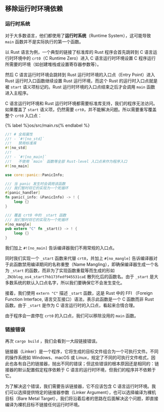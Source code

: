 ## 移除运行时环境依赖

### 运行时系统
对于大多数语言，他们都使用了**运行时系统**（Runtime System），这可能导致 `main` 函数并不是实际执行的第一个函数。

以 Rust 语言为例，一个典型的链接了标准库的 Rust 程序会首先跳转到 C 语言运行时环境中的 `crt0`（C Runtime Zero）进入 C 语言运行时环境设置 C 程序运行所需要的环境（如创建堆栈或设置寄存器参数等）。

然后 C 语言运行时环境会跳转到 Rust 运行时环境的入口点（Entry Point）进入 Rust 运行时入口函数继续设置 Rust 运行环境，而这个 Rust 的运行时入口点就是被 `start` 语义项标记的。Rust 运行时环境的入口点结束之后才会调用 `main` 函数进入主程序。

C 语言运行时环境和 Rust 运行时环境都需要标准库支持，我们的程序无法访问。如果覆盖了 `start` 语义项，仍然需要 `crt0`，并不能解决问题。所以需要重写覆盖整个 `crt0` 入口点：

{% label %}os/src/main.rs{% endlabel %}
```rust
//! # 全局属性
//! - `#![no_std]`  
//!   禁用标准库
#![no_std]
//!
//! - `#![no_main]`  
//!   不使用 `main` 函数等全部 Rust-level 入口点来作为程序入口
#![no_main]

use core::panic::PanicInfo;

/// 当 panic 发生时会调用该函数
/// 我们暂时将它的实现为一个死循环
#[panic_handler]
fn panic(_info: &PanicInfo) -> ! {
    loop {}
}

/// 覆盖 crt0 中的 _start 函数
/// 我们暂时将它的实现为一个死循环
#[no_mangle]
pub extern "C" fn _start() -> ! {
    loop {}
}
```

我们加上 `#![no_main]` 告诉编译器我们不用常规的入口点。

同时我们实现一个 `_start` 函数来代替 `crt0`，并加上 `#[no_mangle]` 告诉编译器对于此函数禁用编译期间的名称重整（Name Mangling），即确保编译器生成一个名为 `_start` 的函数，而非为了实现函数重载等而生成的形如 `_ZN3blog_os4_start7hb173fedf945531caE` 散列化后的函数名。由于 `_start` 是大多数系统的默认入口点名字，所以我们要确保它不会发生变化。

接着，我们使用 `extern "C"` 描述 `_start` 函数，这是 Rust 中的 FFI （Foreign Function Interface, 语言交互接口）语法，表示此函数是一个 C 函数而非 Rust 函数。由于 `_start` 是作为 C 语言运行时的入口点，看起来合情合理。

由于程序会一直停在 `crt0` 的入口点，我们可以移除没用的 `main` 函数。

### 链接错误

再次 `cargo build` ，我们会看到一大段链接错误。

链接器（Linker）是一个程序，它将生成的目标文件组合为一个可执行文件。不同的操作系统如 Windows、macOS 或 Linux，规定了不同的可执行文件格式，因此也各有自己的链接器，抛出不同的错误；但这些错误的根本原因还是相同的：链接器的默认配置假定程序依赖于 C 语言的运行时环境，但我们的程序并不依赖于它。

为了解决这个错误，我们需要告诉链接器，它不应该包含 C 语言运行时环境。我们可以选择提供特定的链接器参数（Linker Argument），也可以选择编译为裸机目标（Bare Metal Target），我们将沿着后者的思路在后面解决这个问题，即直接编译为裸机目标不链接任何运行时环境。